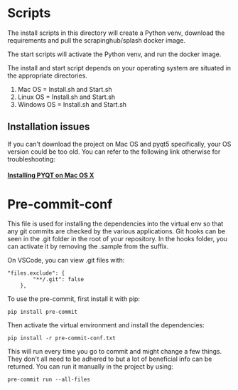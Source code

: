 # Scripts

The install scripts in this directory will create a Python venv, download the requirements and pull the scrapinghub/splash docker image.

The start scripts will activate the Python venv, and run the docker image.

The install and start script depends on your operating system are situated in the appropriate directories.

1. Mac OS = Install.sh and Start.sh
2. Linux OS = Install.sh and Start.sh
3. Windows OS = Install.sh and Start.sh

## Installation issues

If you can't download the project on Mac OS and pyqt5 specifically, your OS version could be too old. You can refer to the following link otherwise for troubleshooting:

#### [Installing PYQT on Mac OS X](https://pythonschool.net/pyqt/installing-pyqt-on-mac-os-x/)

# Pre-commit-conf
This file is used for installing the dependencies into the virtual env so that any git commits are
checked by the various applications. Git hooks can be seen in the .git folder in the root of your repository. In the hooks folder, you can activate it by removing the .sample from the suffix.

On VSCode, you can view .git files with:
```
"files.exclude": {
        "**/.git": false
    },
```


To use the pre-commit, first install it with pip:
```
pip install pre-commit
```

Then activate the virtual environment and install the dependencies:
```
pip install -r pre-commit-conf.txt
```

This will run every time you go to commit and might change a few things. They don't all need to be adhered to but a lot of beneficial info can be returned. You can run it manually in the project by using:
```
pre-commit run --all-files
```
